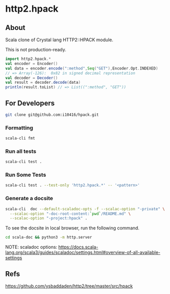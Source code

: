 # http2.hpack


## About

Scala clone of Crystal lang HTTP2::HPACK module.

This is not production-ready.

```scala
import http2.hpack.*
val encoder = Encoder()
val data = encoder.encode(":method",Seq("GET"),Encoder.Opt.INDEXED)
// => Array(-126):  0x82 in signed decimal representation
val decoder = Decoder()
val result = decoder.decode(data)
println(result.toList) // => List((":method", "GET"))
```

## For Developers

```sh
git clone git@github.com:i10416/hpack.git
```

### Formatting

```sh
scala-cli fmt
```

### Run all tests

```sh
scala-cli test .
```

### Run Some Tests

```sh
scala-cli test . --test-only 'http2.hpack.*' -- '<pattern>'
```

### Generate a docsite

```sh
scala-cli  doc --default-scaladoc-opts -f --scalac-option "-private" \
  --scalac-option "-doc-root-content:`pwd`/README.md" \
  --scalac-option "-project:hpack" .
```

To see the docsite in local browser, run the following command.

```sh
cd scala-doc && python3 -m http.server
```


NOTE: scaladoc options: https://docs.scala-lang.org/scala3/guides/scaladoc/settings.html#overview-of-all-available-settings

## Refs

https://github.com/ysbaddaden/http2/tree/master/src/hpack
